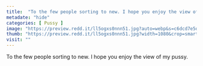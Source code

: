 ```yaml
---
title:  "To the few people sorting to new. I hope you enjoy the view of my pussy."
metadate: "hide"
categories: [ Pussy ]
image: "https://preview.redd.it/ll5ogxs0nnn51.jpg?auto=webp&s=c6dcd7e5d8f03b52a209c10cbc7b1e3a593e3db7"
thumb: "https://preview.redd.it/ll5ogxs0nnn51.jpg?width=1080&crop=smart&auto=webp&s=f31839c8ad6a1e6fb82fbad719b0e1f461d1adbe"
visit: ""
---
```

To the few people sorting to new. I hope you enjoy the view of my pussy.
